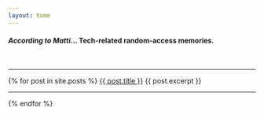 ```yaml
---
layout: home
---
```


#### _According to Matti_... Tech-related random-access memories.

&nbsp; <!-- vertical space -->

<hr/>
<p>
{% for post in site.posts %}
    <a href="{{ post.url }}">{{ post.title }}</a>
    {{ post.excerpt }}
<hr/>
{% endfor %}
</p>

<script async src="//static.getclicky.com/101356528.js"></script>
<noscript><p><img alt="Clicky" width="1" height="1" src="//in.getclicky.com/101356528ns.gif" /></p></noscript>